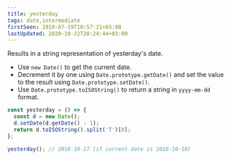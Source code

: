 ```yaml
---
title: yesterday
tags: date,intermediate
firstSeen: 2019-07-19T10:57:21+03:00
lastUpdated: 2020-10-22T20:24:44+03:00
---
```


Results in a string representation of yesterday's date.

- Use `new Date()` to get the current date.
- Decrement it by one using `Date.prototype.getDate()` and set the value to the result using `Date.prototype.setDate()`.
- Use `Date.prototype.toISOString()` to return a string in `yyyy-mm-dd` format.

```js
const yesterday = () => {
  const d = new Date();
  d.setDate(d.getDate() - 1);
  return d.toISOString().split('T')[0];
};
```

```js
yesterday(); // 2018-10-17 (if current date is 2018-10-18)
```
